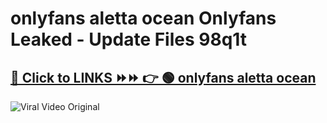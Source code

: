 
 # onlyfans aletta ocean Onlyfans Leaked - Update Files 98q1t

## <h2><a href="https://clipsfans.com/onlyfans_aletta_ocean&ref=git">🔗 Click to LINKS ⏩⏩ 👉 🟢 onlyfans aletta ocean </a></h2>

<a href="https://clipsfans.com/onlyfans_aletta_ocean&ref=git" rel="nofollow" data-target="animated-image.originalLink"><img src="https://i.ibb.co.com/xMMVF88/686577567.gif" alt="Viral Video Original" style="max-width: 100%; display: inline-block;" data-target="animated-image.originalImage"></a>

